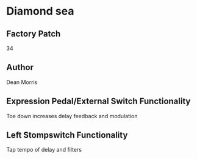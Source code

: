 



# Diamond sea

## Factory Patch


34  

## Author


Dean Morris  

## Expression Pedal/External Switch Functionality


Toe down increases delay feedback and modulation  

## Left Stompswitch Functionality


Tap tempo of delay and filters